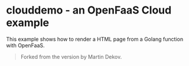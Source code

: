 # clouddemo - an OpenFaaS Cloud example

This example shows how to render a HTML page from a Golang function with OpenFaaS.

> Forked from the version by Martin Dekov.
